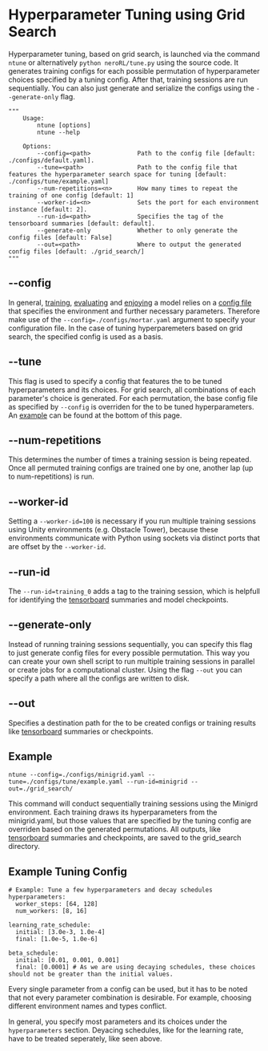 # Hyperparameter Tuning using Grid Search

Hyperparameter tuning, based on grid search, is launched via the command `ntune` or alternatively `python neroRL/tune.py` using the source code. It generates training configs for each possible permutation of hyperparameter choices specified by a tuning config. After that, training sessions are run sequentially. You can also just generate and serialize the configs using the `--generate-only` flag.

```
"""
    Usage:
        ntune [options]
        ntune --help

    Options:
        --config=<path>             Path to the config file [default: ./configs/default.yaml].
        --tune=<path>               Path to the config file that features the hyperparameter search space for tuning [default: ./configs/tune/example.yaml]
        --num-repetitions=<n>       How many times to repeat the training of one config [default: 1]
        --worker-id=<n>             Sets the port for each environment instance [default: 2].
        --run-id=<path>             Specifies the tag of the tensorboard summaries [default: default].
        --generate-only             Whether to only generate the config files [default: False]
        --out=<path>                Where to output the generated config files [default: ./grid_search/]
"""
```

## --config
In general, [training](training.md), [evaluating](evaluation.md) and [enjoying](enjoy.md) a model relies on a [config file](configuration.md) that specifies the environment and further necessary parameters.
Therefore make use of the `--config=./configs/mortar.yaml` argument to specify your configuration file.
In the case of tuning hyperparemeters based on grid search, the specified config is used as a basis.

## --tune
This flag is used to specify a config that features the to be tuned hyperparameters and its choices.
For grid search, all combinations of each parameter's choice is generated.
For each permutation, the base config file as specified by `--config` is overriden for the to be tuned hyperparameters.
An [example](#example-tuning-config) can be found at the bottom of this page.

## --num-repetitions
This determines the number of times a training session is being repeated.
Once all permuted training configs are trained one by one, another lap (up to num-repetitions) is run.

## --worker-id
Setting a `--worker-id=100` is necessary if you run multiple training sessions using Unity environments (e.g. Obstacle Tower), because these environments communicate with Python using sockets via distinct ports that are offset by the `--worker-id`.

## --run-id
The `--run-id=training_0` adds a tag to the training session, which is helpfull for identifying the [tensorboard](tensorboard.md) summaries and model checkpoints.

## --generate-only
Instead of running training sessions sequentially, you can specify this flag to just generate config files for every possible permutation.
This way you can create your own shell script to run multiple training sessions in parallel or create jobs for a computational cluster.
Using the flag `--out` you can specify a path where all the configs are written to disk.

## --out
Specifies a destination path for the to be created configs or training results like [tensorboard](tensorboard.md) summaries or checkpoints.

## Example

```
ntune --config=./configs/minigrid.yaml --tune=./configs/tune/example.yaml --run-id=minigrid --out=./grid_search/
```

This command will conduct sequentially training sessions using the Minigrd environment. Each training draws its hyperparameters from the minigrid.yaml, but those values that are specified by the tuning config are overriden based on the generated permutations. All outputs, like [tensorboard](tensorboard.md) summaries and checkpoints, are saved to the grid_search directory.

## Example Tuning Config

```
# Example: Tune a few hyperparameters and decay schedules
hyperparameters:
  worker_steps: [64, 128]
  num_workers: [8, 16]

learning_rate_schedule:
  initial: [3.0e-3, 1.0e-4]
  final: [1.0e-5, 1.0e-6]

beta_schedule:
  initial: [0.01, 0.001, 0.001]
  final: [0.0001] # As we are using decaying schedules, these choices should not be greater than the initial values.
```

Every single parameter from a config can be used, but it has to be noted that not every parameter combination is desirable.
For example, choosing different environment names and types conflict.

In general, you specify most parameters and its choices under the `hyperparameters` section.
Deyacing schedules, like for the learning rate, have to be treated seperately, like seen above.